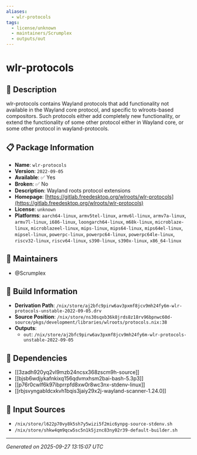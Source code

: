 ```yaml
---
aliases:
  - wlr-protocols
tags:
  - license/unknown
  - maintainers/Scrumplex
  - outputs/out
---
```


# wlr-protocols

## 📝 Description

wlr-protocols contains Wayland protocols that add functionality not
available in the Wayland core protocol, and specific to wlroots-based
compositors. Such protocols either add completely new functionality, or
extend the functionality of some other protocol either in Wayland core,
or some other protocol in wayland-protocols.


## 📋 Package Information

- **Name**: `wlr-protocols`
- **Version**: `2022-09-05`
- **Available**: ✅ Yes
- **Broken**: ✅ No
- **Description**: Wayland roots protocol extensions
- **Homepage**: [https://gitlab.freedesktop.org/wlroots/wlr-protocols](https://gitlab.freedesktop.org/wlroots/wlr-protocols)
- **License**: `unknown`
- **Platforms**: `aarch64-linux`, `armv5tel-linux`, `armv6l-linux`, `armv7a-linux`, `armv7l-linux`, `i686-linux`, `loongarch64-linux`, `m68k-linux`, `microblaze-linux`, `microblazeel-linux`, `mips-linux`, `mips64-linux`, `mips64el-linux`, `mipsel-linux`, `powerpc-linux`, `powerpc64-linux`, `powerpc64le-linux`, `riscv32-linux`, `riscv64-linux`, `s390-linux`, `s390x-linux`, `x86_64-linux`
## 👥 Maintainers

- @Scrumplex


## 🔧 Build Information

- **Derivation Path**: `/nix/store/aj2bfc9pirw6av3pxmf8jcv9mh24fy6m-wlr-protocols-unstable-2022-09-05.drv`
- **Source Position**: `/nix/store/ns30sqxb36k8jrds8z18rv96bpnwc60d-source/pkgs/development/libraries/wlroots/protocols.nix:38`
- **Outputs**:
  - `out`:  `/nix/store/aj2bfc9pirw6av3pxmf8jcv9mh24fy6m-wlr-protocols-unstable-2022-09-05`

## 🔗 Dependencies

- [[3zadh920yq2vl9mzb24ncsx368zscm9h-source]]
- [[bjsb6wdjykafnkixq156qdvmxhsm2bai-bash-5.3p3]]
- [[p76r0cwlf6k97ibprrpfd8xw0r8wc3nx-stdenv-linux]]
- [[rbjsvyngabldcxkvh1bqis3jaiy29x2j-wayland-scanner-1.24.0]]

## 📁 Input Sources

- `/nix/store/l622p70vy8k5sh7y5wizi5f2mic6ynpg-source-stdenv.sh`
- `/nix/store/shkw4qm9qcw5sc5n1k5jznc83ny02r39-default-builder.sh`

---
*Generated on 2025-09-27 13:15:07 UTC*

